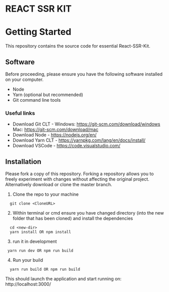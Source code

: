 # REACT SSR KIT

# Getting Started
This repository contains the source code for essential React-SSR-Kit.

## Software 

Before proceeding, please ensure you have the following software installed on your computer.

* Node
* Yarn (optional but recommended)
* Git command line tools

### Useful links

* Download Git CLT - Windows: https://git-scm.com/download/windows Mac: https://git-scm.com/download/mac
* Download Node - https://nodejs.org/en/
* Download Yarn CLT - https://yarnpkg.com/lang/en/docs/install/
* Download VSCode - https://code.visualstudio.com/

## Installation

Please fork a copy of this repository. Forking a repository allows you to freely experiment with changes without affecting the original project. Alternatively download or clone the master branch.

1. Clone the repo to your machine 

```
  git clone <CloneURL>
```

2. Within terminal or cmd ensure you have changed directory (into the new folder that has been cloned) and install the dependencies

```
  cd <new-dir> 
  yarn install OR npm install
```

3. run it in development 
```
 yarn run dev OR npm run build
```

4. Run your build

```
  yarn run build OR npm run build
```

This should launch the application and start running on: http://localhost:3000/

